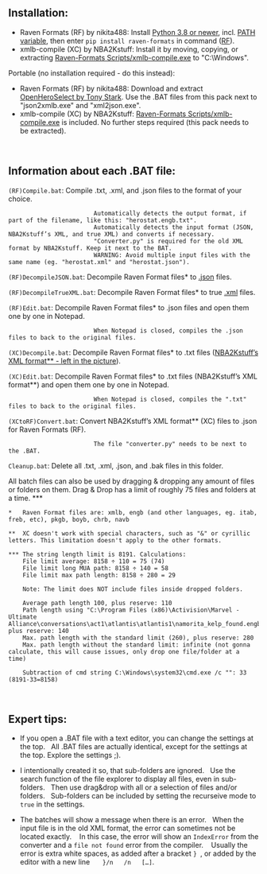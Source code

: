 ## Installation:
- Raven Formats (RF) by nikita488: Install [Python 3.8 or newer](https://www.python.org/downloads/), incl. [PATH variable](https://cloudacademy.com/wp-content/uploads/2020/01/Python-Windows-installer.png), then enter `pip install raven-formats` in command ([RF](https://pypi.org/project/raven-formats/)).
- xmlb-compile (XC) by NBA2Kstuff: Install it by moving, copying, or extracting [Raven-Formats Scripts/xmlb-compile.exe](https://github.com/ak2yny/Marvel-Mods-Batch-Scripts/blob/915a9c745d7c79d08a0b3dfee78163d1c56bd966/Raven-Formats%20Scripts/xmlb-compile.exe) to "C:\Windows".

Portable (no installation required - do this instead):
- Raven Formats (RF) by nikita488: Download and extract [OpenHeroSelect by Tony Stark](https://github.com/TheRealPSV/OpenHeroSelect/releases).
Use the .BAT files from this pack next to "json2xmlb.exe" and "xml2json.exe".
- xmlb-compile (XC) by NBA2Kstuff: [Raven-Formats Scripts/xmlb-compile.exe](https://github.com/ak2yny/Marvel-Mods-Batch-Scripts/blob/915a9c745d7c79d08a0b3dfee78163d1c56bd966/Raven-Formats%20Scripts/xmlb-compile.exe) is included. No further steps required (this pack needs to be extracted).

 

## Information about each .BAT file:

`(RF)Compile.bat`:          Compile .txt, .xml, and .json files to the format of your choice.

                            Automatically detects the output format, if part of the filename, like this: "herostat.engb.txt".
                            Automatically detects the input format (JSON, NBA2Kstuff’s XML, and true XML) and converts if necessary.
                            "Converter.py" is required for the old XML format by NBA2Kstuff. Keep it next to the BAT.
                            WARNING: Avoid multiple input files with the same name (eg. "herostat.xml" and "herostat.json").

`(RF)DecompileJSON.bat`:    Decompile Raven Format files* to [.json](https://www.w3schools.com/js/js_json_intro.asp) files.

`(RF)DecompileTrueXML.bat`: Decompile Raven Format files* to true [.xml](https://www.w3schools.com/xml/xml_whatis.asp) files.

`(RF)Edit.bat`:             Decompile Raven Format files* to .json files and open them one by one in Notepad.

                            When Notepad is closed, compiles the .json files to back to the original files.

`(XC)Decompile.bat`:        Decompile Raven Format files* to .txt files ([NBA2Kstuff’s XML format** - left in the picture](https://i.imgur.com/mtEzMDh.png)).

`(XC)Edit.bat`:             Decompile Raven Format files* to .txt files (NBA2Kstuff’s XML format**) and open them one by one in Notepad.

                            When Notepad is closed, compiles the ".txt" files to back to the original files.

`(XCtoRF)Convert.bat`:      Convert NBA2Kstuff’s XML format** (XC) files to .json for Raven Formats (RF).

                            The file "converter.py" needs to be next to the .BAT.

`Cleanup.bat`:              Delete all .txt, .xml, .json, and .bak files in this folder.


All batch files can also be used by dragging & dropping any amount of files or folders on them.
Drag & Drop has a limit of roughly 75 files and folders at a time. ***

```
*   Raven Format files are: xmlb, engb (and other languages, eg. itab, freb, etc), pkgb, boyb, chrb, navb
```
```
**  XC doesn't work with special characters, such as "&" or cyrillic letters. This limitation doesn't apply to the other formats.
```
```
*** The string length limit is 8191. Calculations:
    File limit average: 8158 ÷ 110 = 75 (74)
    File limit long MUA path: 8158 ÷ 140 = 58
    File limit max path length: 8158 ÷ 280 = 29

    Note: The limit does NOT include files inside dropped folders.

    Average path length 100, plus reserve: 110
    Path length using "C:\Program Files (x86)\Activision\Marvel - Ultimate Alliance\conversations\act1\atlantis\atlantis1\namorita_kelp_found.engb", plus reserve: 140
    Max. path length with the standard limit (260), plus reserve: 280
    Max. path length without the standard limit: infinite (not gonna calculate, this will cause issues, only drop one file/folder at a time)

    Subtraction of cmd string C:\Windows\system32\cmd.exe /c "": 33 (8191-33=8158)
```

 

## Expert tips:

- If you open a .BAT file with a text editor, you can change the settings at the top.
  All .BAT files are actually identical, except for the settings at the top. Explore the settings ;).
  
- I intentionally created it so, that sub-folders are ignored.
  Use the search function of the file explorer to display all files, even in sub-folders.
  Then use drag&drop with all or a selection of files and/or folders.
  Sub-folders can be included by setting the recurseive mode to `true` in the settings.

- The batches will show a message when there is an error.
  When the input file is in the old XML format, the error can sometimes not be located exactly.
   In this case, the error will show an `IndexError` from the converter and a `file not found` error from the compiler.
   Usually the error is extra white spaces, as added after a bracket `} `, or added by the editor with a new line `   }/n   /n   […]`.
